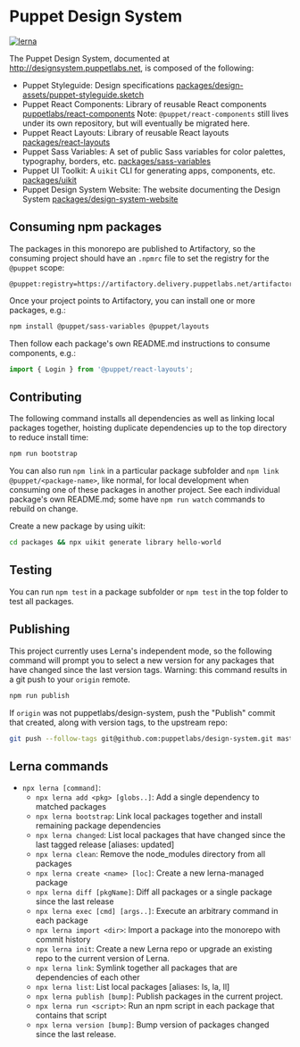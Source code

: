 # Puppet Design System

[![lerna](https://img.shields.io/badge/maintained%20with-lerna-cc00ff.svg)](https://lerna.js.org/)

The Puppet Design System, documented at http://designsystem.puppetlabs.net, is
composed of the following:

- Puppet Styleguide: Design specifications [packages/design-assets/puppet-styleguide.sketch](packages/design-assets/puppet-styleguide.sketch)
- Puppet React Components: Library of reusable React components [puppetlabs/react-components](https://github.com/puppetlabs/react-components) Note: `@puppet/react-components` still lives under its own repository, but will eventually be migrated here.
- Puppet React Layouts: Library of reusable React layouts [packages/react-layouts](packages/react-layouts)
- Puppet Sass Variables: A set of public Sass variables for color palettes, typography, borders, etc. [packages/sass-variables](packages/sass-variables)
- Puppet UI Toolkit: A `uikit` CLI for generating apps, components, etc. [packages/uikit](packages/uikit)
- Puppet Design System Website: The website documenting the Design System [packages/design-system-website](packages/design-system-website)

## Consuming npm packages

The packages in this monorepo are published to Artifactory, so the consuming project should have an `.npmrc` file to set the registry for the `@puppet` scope:

```
@puppet:registry=https://artifactory.delivery.puppetlabs.net/artifactory/api/npm/npm__local/
```

Once your project points to Artifactory, you can install one or more packages, e.g.:

```sh
npm install @puppet/sass-variables @puppet/layouts
```

Then follow each package's own README.md instructions to consume components, e.g.:

```js
import { Login } from '@puppet/react-layouts';
```

## Contributing

The following command installs all dependencies as well as linking local packages together, hoisting duplicate dependencies up to the top directory to reduce install time:

```sh
npm run bootstrap
```

You can also run `npm link` in a particular package subfolder and `npm link @puppet/<package-name>`, like normal, for local development when consuming one of these packages in another project. See each individual package's own README.md; some have `npm run watch` commands to rebuild on change.

Create a new package by using uikit:

```sh
cd packages && npx uikit generate library hello-world
```

## Testing

You can run `npm test` in a package subfolder or `npm test` in the top folder to test all packages.

## Publishing

This project currently uses Lerna's independent mode, so the following command will prompt you to select a new version for any packages that have changed since the last version tags. Warning: this command results in a git push to your `origin` remote.

```sh
npm run publish
```

If `origin` was not puppetlabs/design-system, push the "Publish" commit that created, along with version tags, to the upstream repo:

```sh
git push --follow-tags git@github.com:puppetlabs/design-system.git master
```

## Lerna commands

- `npx lerna [command]`:
    - `npx lerna add <pkg> [globs..]`: Add a single dependency to matched
      packages
    - `npx lerna bootstrap`: Link local packages together and install remaining
      package dependencies
    - `npx lerna changed`: List local packages that have changed since the last
      tagged release [aliases: updated]
    - `npx lerna clean`: Remove the node_modules directory from all packages
    - `npx lerna create <name> [loc]`: Create a new lerna-managed package
    - `npx lerna diff [pkgName]`: Diff all packages or a single package since
      the last release
    - `npx lerna exec [cmd] [args..]`: Execute an arbitrary command in each
      package
    - `npx lerna import <dir>`: Import a package into the monorepo with commit
      history
    - `npx lerna init`: Create a new Lerna repo or upgrade an existing repo to
      the current version of Lerna.
    - `npx lerna link`: Symlink together all packages that are dependencies of
      each other
    - `npx lerna list`: List local packages [aliases: ls, la, ll]
    - `npx lerna publish [bump]`: Publish packages in the current project.
    - `npx lerna run <script>`: Run an npm script in each package that contains
      that script
    - `npx lerna version [bump]`: Bump version of packages changed since the
      last release.
